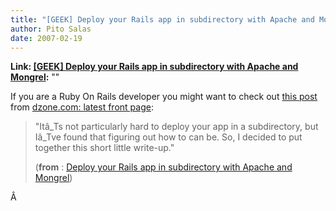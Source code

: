 ```yaml
---
title: "[GEEK] Deploy your Rails app in subdirectory with Apache and Mongrel"
author: Pito Salas
date: 2007-02-19
---
```


**Link: [[GEEK] Deploy your Rails app in subdirectory with Apache and Mongrel](None):** ""

If you are a Ruby On Rails developer you might want to check out [this
post](<http://www.dzone.com/rsslinks/deploy_your_rails_app_in_subdirectory_with_apache.html>)
from [dzone.com: latest front page](<http://www.dzone.com/>):

> "Itâ_Ts not particularly hard to deploy your app in a subdirectory, but
> Iâ_Tve found that figuring out how to can be. So, I decided to put together
> this short little write-up."
>
> (**from** : [Deploy your Rails app in subdirectory with Apache and
> Mongrel](<http://www.dzone.com/rsslinks/deploy_your_rails_app_in_subdirectory_with_apache.html>))

Â


